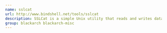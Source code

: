 ```yaml
---
name: sslcat
url: http://www.bindshell.net/tools/sslcat
description: SSLCat is a simple Unix utility that reads and writes data across an SSL enable network connection.
group: blackarch blackarch-misc
---
```

